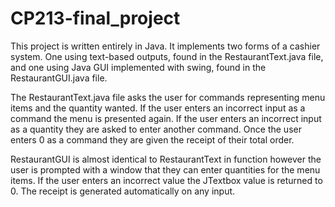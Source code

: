 # CP213-final_project

This project is written entirely in Java. It implements two forms of a cashier system. 
One using text-based outputs, found in the RestaurantText.java file, 
and one using Java GUI implemented with swing, found in the RestaurantGUI.java file.

The RestaurantText.java file asks the user for commands representing menu items and
the quantity wanted. If the user enters an incorrect input as a command the menu is presented
again. If the user enters an incorrect input as a quantity they are asked to enter another command.
Once the user enters 0 as a command they are given the receipt of their total order.

RestaurantGUI is almost identical to RestaurantText in function however the user is prompted with
a window that they can enter quantities for the menu items. If the user enters an incorrect value
the JTextbox value is returned to 0. The receipt is generated automatically on any input.
